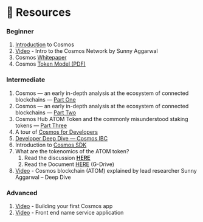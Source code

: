 # 👀 Resources

### Beginner

1. [Introduction](https://v1.cosmos.network/intro) to Cosmos
2. [Video](https://youtu.be/hREydu6Llac) - Intro to the Cosmos Network by Sunny Aggarwal
3. Cosmos [Whitepaper](https://v1.cosmos.network/resources/whitepaper)
4. Cosmos [Token Model \(PDF\)](https://github.com/cosmos/cosmos/raw/master/Cosmos_Token_Model.pdf)

### Intermediate

1. Cosmos — an early in-depth analysis at the ecosystem of connected blockchains — [Part One](https://cryptoseq.medium.com/cosmos-an-early-in-depth-analysis-at-the-ecosystem-of-connected-blockchains-part-one-508cd679bac5)
2. Cosmos — an early in-depth analysis at the ecosystem of connected blockchains — [Part Two](https://cryptoseq.medium.com/cosmos-an-early-in-depth-analysis-at-the-ecosystem-of-connected-blockchains-part-two-2d5a9886166)
3. Cosmos Hub ATOM Token and the commonly misunderstood staking tokens — [Part Three](https://cryptoseq.medium.com/cosmos-atom-token-and-the-commonly-misunderstood-staking-tokens-part-three-958c295c5b78)
4. A tour of [Cosmos for Developers](https://blog.cosmos.network/a-tour-of-cosmos-for-developers-7517ba1b4045)
5. [Developer Deep Dive — Cosmos IBC](https://blog.cosmos.network/developer-deep-dive-cosmos-ibc-5855aaf183fe)
6. Introduction to [Cosmos SDK](https://docs.cosmos.network/v0.42/intro/overview.html)
7. What are the tokenomics of the ATOM token?
   1. Read the discussion [**HERE**](https://forum.cosmos.network/t/gasprice-do-we-want-low-gas-price-for-the-hub/2635/2)
   2. Read the Document [HERE](https://drive.google.com/file/d/1_vKHMYLYaX5Xp-DESVbG0mbWA1BJwi7W/view) \(G-Drive\)
8. [Video](https://youtu.be/IzWpZ1fEcsY) - Cosmos blockchain \(ATOM\) explained by lead researcher Sunny Aggarwal – Deep Dive

### Advanced

1. [Video](https://youtu.be/h6Ur_40LB9k) - Building your first Cosmos app
2. [Video](https://youtu.be/ooc9ODGxqcA) - Front end name service application

